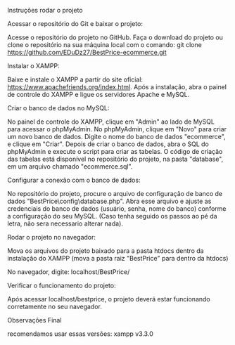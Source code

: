 Instruções rodar o projeto

Acessar o repositório do Git e baixar o projeto:

Acesse o repositório do projeto no GitHub.
Faça o download do projeto ou clone o repositório na sua máquina local com o comando:
git clone https://github.com/EDuDz27/BestPrice-ecommerce.git


Instalar o XAMPP:

Baixe e instale o XAMPP a partir do site oficial: https://www.apachefriends.org/index.html.
Após a instalação, abra o painel de controle do XAMPP e ligue os servidores Apache e MySQL.


Criar o banco de dados no MySQL:

No painel de controle do XAMPP, clique em "Admin" ao lado de MySQL para acessar o phpMyAdmin.
No phpMyAdmin, clique em "Novo" para criar um novo banco de dados.
Digite o nome do banco de dados "ecommerce", e clique em "Criar".
Depois de criar o banco de dados, abra o SQL do phpMyAdmin e execute o script para criar as tabelas. O código de criação das tabelas está disponível no repositório do projeto, na pasta "database", em um arquivo chamado "ecommerce.sql".


Configurar a conexão com o banco de dados:

No repositório do projeto, procure o arquivo de configuração de banco de dados "BestPrice\config\database.php".
Abra esse arquivo e ajuste as credenciais do banco de dados (usuário, senha, nome do banco) conforme a configuração do seu MySQL.
(Caso tenha seguido os passos ao pé da letra, não sera necessario alterar nada).


Rodar o projeto no navegador:

Mova os arquivos do projeto baixado para a pasta htdocs dentro da instalação do XAMPP (mova a pasta raiz "BestPrice" para dentro da htdocs)

No navegador, digite:
localhost/BestPrice/


Verificar o funcionamento do projeto:

Após acessar localhost/bestprice, o projeto deverá estar funcionando corretamente no seu navegador.





Observações Final

recomendamos usar essas versões:
xampp v3.3.0

